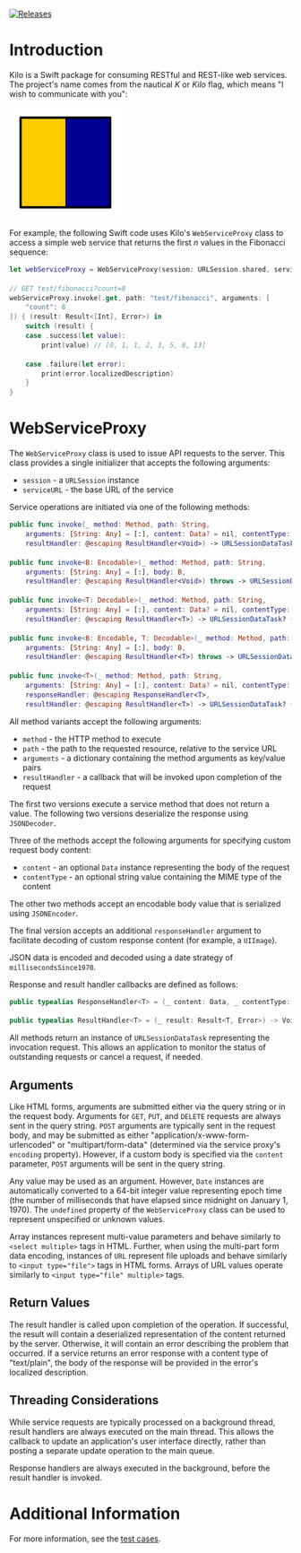 [![Releases](https://img.shields.io/github/release/gk-brown/Kilo.svg)](https://github.com/gk-brown/Kilo/releases)

# Introduction
Kilo is a Swift package for consuming RESTful and REST-like web services. The project's name comes from the nautical _K_ or _Kilo_ flag, which means "I wish to communicate with you":

![](kilo.png)

For example, the following Swift code uses Kilo's `WebServiceProxy` class to access a simple web service that returns the first _n_ values in the Fibonacci sequence:

```swift
let webServiceProxy = WebServiceProxy(session: URLSession.shared, serviceURL: serviceURL)

// GET test/fibonacci?count=8
webServiceProxy.invoke(.get, path: "test/fibonacci", arguments: [
    "count": 8
]) { (result: Result<[Int], Error>) in
    switch (result) {
    case .success(let value):
        print(value) // [0, 1, 1, 2, 3, 5, 8, 13]

    case .failure(let error):
        print(error.localizedDescription)
    }
}
```

# WebServiceProxy
The `WebServiceProxy` class is used to issue API requests to the server. This class provides a single initializer that accepts the following arguments:

* `session` - a `URLSession` instance
* `serviceURL` - the base URL of the service

Service operations are initiated via one of the following methods:

```swift
public func invoke(_ method: Method, path: String,
    arguments: [String: Any] = [:], content: Data? = nil, contentType: String? = nil,
    resultHandler: @escaping ResultHandler<Void>) -> URLSessionDataTask? { ... }

public func invoke<B: Encodable>(_ method: Method, path: String,
    arguments: [String: Any] = [:], body: B,
    resultHandler: @escaping ResultHandler<Void>) throws -> URLSessionDataTask? { ... }

public func invoke<T: Decodable>(_ method: Method, path: String,
    arguments: [String: Any] = [:], content: Data? = nil, contentType: String? = nil,
    resultHandler: @escaping ResultHandler<T>) -> URLSessionDataTask? { ... }

public func invoke<B: Encodable, T: Decodable>(_ method: Method, path: String,
    arguments: [String: Any] = [:], body: B,
    resultHandler: @escaping ResultHandler<T>) throws -> URLSessionDataTask? { ... }

public func invoke<T>(_ method: Method, path: String,
    arguments: [String: Any] = [:], content: Data? = nil, contentType: String? = nil,
    responseHandler: @escaping ResponseHandler<T>,
    resultHandler: @escaping ResultHandler<T>) -> URLSessionDataTask? { ... }
```

All method variants accept the following arguments:

* `method` - the HTTP method to execute
* `path` - the path to the requested resource, relative to the service URL
* `arguments` - a dictionary containing the method arguments as key/value pairs
* `resultHandler` - a callback that will be invoked upon completion of the request

The first two versions execute a service method that does not return a value. The following two versions deserialize the response using `JSONDecoder`.

Three of the methods accept the following arguments for specifying custom request body content:

* `content` - an optional `Data` instance representing the body of the request
* `contentType` - an optional string value containing the MIME type of the content

The other two methods accept an encodable body value that is serialized using `JSONEncoder`.

The final version accepts an additional `responseHandler` argument to facilitate decoding of custom response content (for example, a `UIImage`).

JSON data is encoded and decoded using a date strategy of `millisecondsSince1970`.

Response and result handler callbacks are defined as follows:

```swift
public typealias ResponseHandler<T> = (_ content: Data, _ contentType: String?, _ headers: [String: String]) throws -> T

public typealias ResultHandler<T> = (_ result: Result<T, Error>) -> Void
```

All methods return an instance of `URLSessionDataTask` representing the invocation request. This allows an application to monitor the status of outstanding requests or cancel a request, if needed.

## Arguments
Like HTML forms, arguments are submitted either via the query string or in the request body. Arguments for `GET`, `PUT`, and `DELETE` requests are always sent in the query string. `POST` arguments are typically sent in the request body, and may be submitted as either "application/x-www-form-urlencoded" or "multipart/form-data" (determined via the service proxy's `encoding` property). However, if a custom body is specified via the `content` parameter, `POST` arguments will be sent in the query string.

Any value may be used as an argument. However, `Date` instances are automatically converted to a 64-bit integer value representing epoch time (the number of milliseconds that have elapsed since midnight on January 1, 1970). The `undefined` property of the `WebServiceProxy` class can be used to represent unspecified or unknown values.

Array instances represent multi-value parameters and behave similarly to `<select multiple>` tags in HTML. Further, when using the multi-part form data encoding, instances of `URL` represent file uploads and behave similarly to `<input type="file">` tags in HTML forms. Arrays of URL values operate similarly to `<input type="file" multiple>` tags.

## Return Values
The result handler is called upon completion of the operation. If successful, the result will contain a deserialized representation of the content returned by the server. Otherwise, it will contain an error describing the problem that occurred. If a service returns an error response with a content type of "text/plain", the body of the response will be provided in the error's localized description.

## Threading Considerations
While service requests are typically processed on a background thread, result handlers are always executed on the main thread. This allows the callback to update an application's user interface directly, rather than posting a separate update operation to the main queue. 

Response handlers are always executed in the background, before the result handler is invoked.

# Additional Information
For more information, see the [test cases](https://github.com/gk-brown/Kilo/blob/master/Tests/KiloTests/KiloTests.swift).
